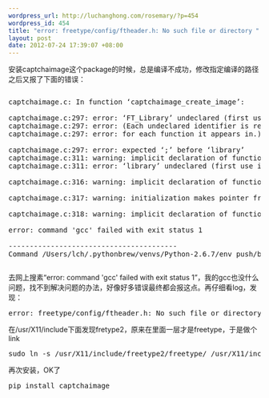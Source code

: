 ```yaml
--- 
wordpress_url: http://luchanghong.com/rosemary/?p=454
wordpress_id: 454
title: "error: freetype/config/ftheader.h: No such file or directory "
layout: post
date: 2012-07-24 17:39:07 +08:00
---
```

安装captchaimage这个package的时候，总是编译不成功，修改指定编译的路径之后又报了下面的错误：
<pre><pre class="prettyprint">
captchaimage.c: In function ‘captchaimage_create_image’:

captchaimage.c:297: error: ‘FT_Library’ undeclared (first use in this function)
captchaimage.c:297: error: (Each undeclared identifier is reported only once
captchaimage.c:297: error: for each function it appears in.)

captchaimage.c:297: error: expected ‘;’ before ‘library’
captchaimage.c:311: warning: implicit declaration of function ‘FT_Init_FreeType’
captchaimage.c:311: error: ‘library’ undeclared (first use in this function)

captchaimage.c:316: warning: implicit declaration of function ‘create_image_internal’

captchaimage.c:317: warning: initialization makes pointer from integer without a cast

captchaimage.c:318: warning: implicit declaration of function ‘FT_Done_FreeType’

error: command 'gcc' failed with exit status 1

----------------------------------------
Command /Users/lch/.pythonbrew/venvs/Python-2.6.7/env_push/bin/python -c "import setuptools;__file__='/Users/lch/.pythonbrew/venvs/Python-2.6.7/env_push/build/captchaimage/setup.py';exec(compile(open(__file__).read().replace('\r\n', '\n'), __file__, 'exec'))" install --single-version-externally-managed --record /var/folders/p0/yvfn32cx5hncxjdcsgb6bq940000gn/T/pip-PrV94o-record/install-record.txt --install-headers /Users/lch/.pythonbrew/venvs/Python-2.6.7/env_push/include/site/python2.6 failed with error code 1
</pre></pre>
去网上搜素“error: command 'gcc' failed with exit status 1”，我的gcc也没什么问题，找不到解决问题的办法，好像好多错误最终都会报这点。再仔细看log，发现：

<pre class="prettyprint">error: freetype/config/ftheader.h: No such file or directory </pre>

在/usr/X11/include下面发现fretype2，原来在里面一层才是freetype，于是做个link

<pre class="prettyprint">sudo ln -s /usr/X11/include/freetype2/freetype/ /usr/X11/include/freetype</pre>

再次安装，OK了

<pre class="prettyprint">pip install captchaimage</pre>

&nbsp;

